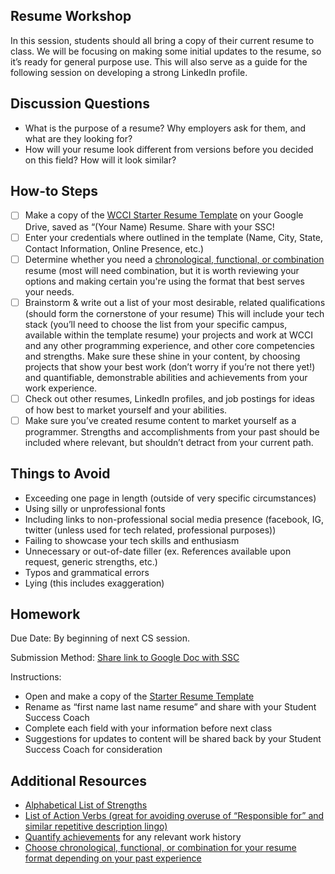 ## Resume Workshop
In this session, students should all bring a copy of their current resume to class. We will be focusing on making some initial updates to the resume, so it’s ready for general purpose use. This will also serve as a guide for the following session on developing a strong LinkedIn profile.

## Discussion Questions
- What is the purpose of a resume?  Why employers ask for them, and what are they looking for?
- How will your resume look different from versions before you decided on this field?  How will it look similar?

## How-to Steps
- [ ] Make a copy of the [WCCI Starter Resume Template](https://docs.google.com/document/d/15enbNPsfgIxnn1h9U0ycjRZFZuECQ5HbhfZmuudsZpk/edit?usp=sharing) on your Google Drive, saved as “(Your Name) Resume.  Share with your SSC!
- [ ] Enter your credentials where outlined in the template (Name, City, State, Contact Information, Online Presence, etc.)
- [ ] Determine whether you need a [chronological, functional, or combination](https://www.thebalance.com/resume-types-chronological-functional-combination-2063235) resume (most will need combination, but it is worth reviewing your options and making certain you're using the format that best serves your needs.
- [ ] Brainstorm & write out a list of your most desirable, related qualifications (should form the cornerstone of your resume) This will include your tech stack (you’ll need to choose the list from your specific campus, available within the template resume) your projects and work at WCCI and any other programming experience, and other core competencies and strengths.  Make sure these shine in your content, by choosing projects that show your best work (don’t worry if you’re not there yet!) and quantifiable, demonstrable abilities and achievements from your work experience.
- [ ] Check out other resumes, LinkedIn profiles, and job postings for ideas of how best to market yourself and your abilities.
- [ ] Make sure you’ve created resume content to market yourself as a programmer.  Strengths and accomplishments from your past should be included where relevant, but shouldn’t detract from your current path.

## Things to Avoid
- Exceeding one page in length (outside of very specific circumstances)
- Using silly or unprofessional fonts
- Including links to non-professional social media presence (facebook, IG, twitter (unless used for tech related, professional purposes))
- Failing to showcase your tech skills and enthusiasm
- Unnecessary or out-of-date filler (ex. References available upon request, generic strengths, etc.)
- Typos and grammatical errors
- Lying (this includes exaggeration)

## Homework

Due Date: By beginning of next CS session.

Submission Method:  [Share link to Google Doc with SSC](https://goo.gl/forms/hJx9BJ4c3XrvVL3S2)

Instructions:  

- Open and make a copy of the [Starter Resume Template](https://docs.google.com/document/d/15enbNPsfgIxnn1h9U0ycjRZFZuECQ5HbhfZmuudsZpk/edit?usp=sharing)
- Rename as “first name last name resume” and share with your Student Success Coach
- Complete each field with your information before next class
- Suggestions for updates to content will be shared back by your Student Success Coach for consideration

## Additional Resources

- [Alphabetical List of Strengths](http://blog.wecancodeit.org/fast_resume_writing_wcci)
- [List of Action Verbs (great for avoiding overuse of “Responsible for” and similar repetitive description lingo)](https://asccareerservices.osu.edu/sites/asccareerservices.osu.edu/files/Action%20Verbs%20list%20for%20Resume%20Development-02.08.16.pdf)
- [Quantify achievements](https://resumegenius.com/how-to-write-a-resume/accomplishments-on-resume-quantify-achievements) for any relevant work history
- [Choose chronological, functional, or combination for your resume format depending on your past experience](https://www.thebalance.com/resume-types-chronological-functional-combination-2063235)
